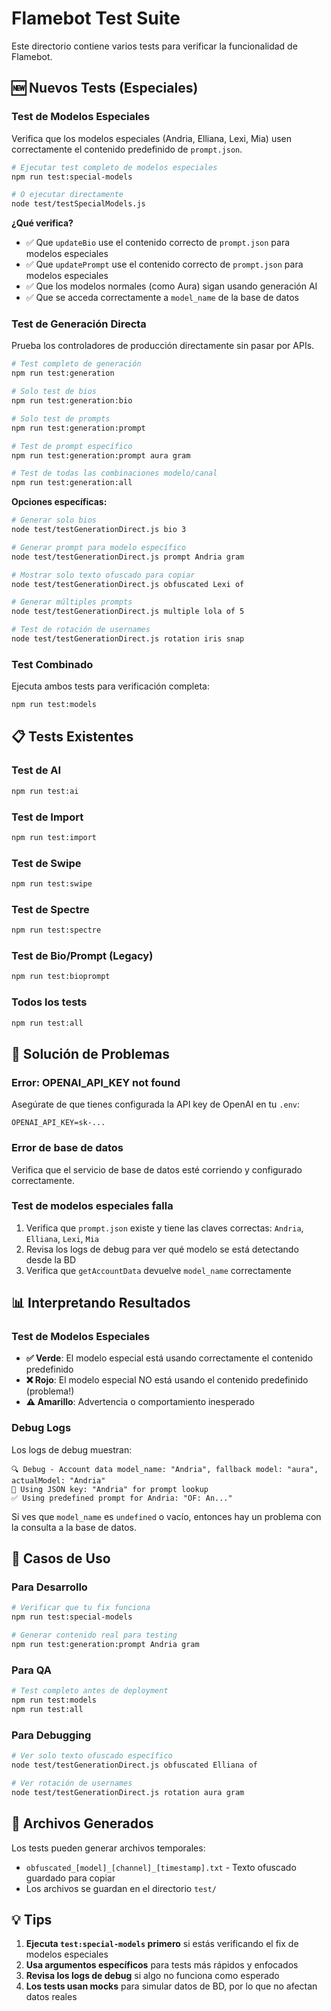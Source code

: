 # Flamebot Test Suite

Este directorio contiene varios tests para verificar la funcionalidad de Flamebot.

## 🆕 Nuevos Tests (Especiales)

### Test de Modelos Especiales
Verifica que los modelos especiales (Andria, Elliana, Lexi, Mia) usen correctamente el contenido predefinido de `prompt.json`.

```bash
# Ejecutar test completo de modelos especiales
npm run test:special-models

# O ejecutar directamente
node test/testSpecialModels.js
```

**¿Qué verifica?**
- ✅ Que `updateBio` use el contenido correcto de `prompt.json` para modelos especiales
- ✅ Que `updatePrompt` use el contenido correcto de `prompt.json` para modelos especiales  
- ✅ Que los modelos normales (como Aura) sigan usando generación AI
- ✅ Que se acceda correctamente a `model_name` de la base de datos

### Test de Generación Directa
Prueba los controladores de producción directamente sin pasar por APIs.

```bash
# Test completo de generación
npm run test:generation

# Solo test de bios
npm run test:generation:bio

# Solo test de prompts  
npm run test:generation:prompt

# Test de prompt específico
npm run test:generation:prompt aura gram

# Test de todas las combinaciones modelo/canal
npm run test:generation:all
```

**Opciones específicas:**
```bash
# Generar solo bios
node test/testGenerationDirect.js bio 3

# Generar prompt para modelo específico
node test/testGenerationDirect.js prompt Andria gram

# Mostrar solo texto ofuscado para copiar
node test/testGenerationDirect.js obfuscated Lexi of

# Generar múltiples prompts
node test/testGenerationDirect.js multiple lola of 5

# Test de rotación de usernames
node test/testGenerationDirect.js rotation iris snap
```

### Test Combinado
Ejecuta ambos tests para verificación completa:

```bash
npm run test:models
```

## 📋 Tests Existentes

### Test de AI
```bash
npm run test:ai
```

### Test de Import
```bash
npm run test:import  
```

### Test de Swipe
```bash
npm run test:swipe
```

### Test de Spectre
```bash
npm run test:spectre
```

### Test de Bio/Prompt (Legacy)
```bash
npm run test:bioprompt
```

### Todos los tests
```bash
npm run test:all
```

## 🔧 Solución de Problemas

### Error: OPENAI_API_KEY not found
Asegúrate de que tienes configurada la API key de OpenAI en tu `.env`:
```env
OPENAI_API_KEY=sk-...
```

### Error de base de datos
Verifica que el servicio de base de datos esté corriendo y configurado correctamente.

### Test de modelos especiales falla
1. Verifica que `prompt.json` existe y tiene las claves correctas: `Andria`, `Elliana`, `Lexi`, `Mia`
2. Revisa los logs de debug para ver qué modelo se está detectando desde la BD
3. Verifica que `getAccountData` devuelve `model_name` correctamente

## 📊 Interpretando Resultados

### Test de Modelos Especiales
- **✅ Verde**: El modelo especial está usando correctamente el contenido predefinido
- **❌ Rojo**: El modelo especial NO está usando el contenido predefinido (problema!)
- **⚠️ Amarillo**: Advertencia o comportamiento inesperado

### Debug Logs
Los logs de debug muestran:
```
🔍 Debug - Account data model_name: "Andria", fallback model: "aura", actualModel: "Andria"  
🔑 Using JSON key: "Andria" for prompt lookup
✅ Using predefined prompt for Andria: "O⁥⁥⁥⁥⁥⁥⁥⁥⁥⁥⁥⁥⁥⁥⁥⁥⁥⁥⁥⁥⁥F⁥⁥⁥⁥⁥⁥⁥⁥⁥⁥⁥:⁥ ⁥⁥⁥⁥⁥⁥⁥⁥⁥⁥⁥⁥⁥⁥⁥⁥⁥⁥⁥An..."
```

Si ves que `model_name` es `undefined` o vacío, entonces hay un problema con la consulta a la base de datos.

## 🎯 Casos de Uso

### Para Desarrollo
```bash
# Verificar que tu fix funciona
npm run test:special-models

# Generar contenido real para testing
npm run test:generation:prompt Andria gram
```

### Para QA  
```bash
# Test completo antes de deployment
npm run test:models
npm run test:all
```

### Para Debugging
```bash
# Ver solo texto ofuscado específico
node test/testGenerationDirect.js obfuscated Elliana of

# Ver rotación de usernames
node test/testGenerationDirect.js rotation aura gram
```

## 📁 Archivos Generados

Los tests pueden generar archivos temporales:
- `obfuscated_[model]_[channel]_[timestamp].txt` - Texto ofuscado guardado para copiar
- Los archivos se guardan en el directorio `test/`

## 💡 Tips

1. **Ejecuta `test:special-models` primero** si estás verificando el fix de modelos especiales
2. **Usa argumentos específicos** para tests más rápidos y enfocados  
3. **Revisa los logs de debug** si algo no funciona como esperado
4. **Los tests usan mocks** para simular datos de BD, por lo que no afectan datos reales 
